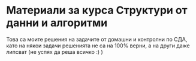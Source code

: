 # Материали за курса Структури от данни и алгоритми

Това са моите решения на задачите от домашни и контролни по СДА, като на някои задачи решенията не са на 100% верни, а на други даже липсват (не успях да реша всичко :) )
